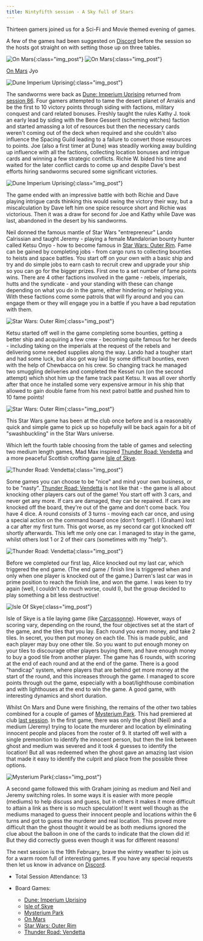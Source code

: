 ```yaml
---
title: Nintyfifth session - A Sky full of Stars
---
```


Thirteen gamers joined us for a Sci-Fi and Movie themed evening of games.

A few of the games had been suggested on [Discord][Contact] before the session so the hosts got straight on with setting those up on three tables.

![On Mars](/images/posts/2025_02_05/OnMars01.jpg "OnMars"){:class="img_post"}
![On Mars](/images/posts/2025_02_05/OnMars02.jpg "OnMars"){:class="img_post"}

[On Mars][OM]  Jyo

![Dune Imperium Uprising](/images/posts/2025_02_05/DuneImperium01.jpg "Dune Imperium Uprising"){:class="img_post"}

The sandworms were back as [Dune: Imperium Uprising][DIU] returned from [session 86][86]. Four gamers attempted to tame the desert planet of Arrakis and be the first to 10 victory points through siding with factions, military conquest and card related bonuses. Freshly taught the rules Kathy J. took an early lead by siding with the Bene Gesserit (scheming witches) faction and started amassing a lot of resources but then the necessary cards weren't coming out of the deck when required and she couldn't also influence the Spacing Guild leading to a failure to convert those resources to points. Joe (also a first timer at Dune) was steadily working away building up influence with all the factions, collecting location bonuses and intrigue cards and winning a few strategic conflicts. Richie W. bided his time and waited for the later conflict cards to come up and despite Dave's best efforts hiring sandworms secured some significant victories.

![Dune Imperium Uprising](/images/posts/2025_02_05/DuneImperium02.jpg "Dune Imperium Uprising"){:class="img_post"}

The game ended with an impressive battle with both Richie and Dave playing intrigue cards thinking this would swing the victory their way, but a miscalculation by Dave left him one spice resource short and Richie was victorious. Then it was a draw for second for Joe and Kathy while Dave was last, abandoned in the desert by his sandworms. 

Neil donned the famous mantle of Star Wars "entrepreneur" Lando Calrissian and taught Jeremy - playing a female Mandalorian bounty hunter called Ketsu Onyo - how to become famous in [Star Wars: Outer Rim][SWOR]. Fame can be gained by completing jobs - from cargo runs to collecting bounties to heists and space battles. You start off on your own with a basic ship and try and do simple jobs to earn cash to recruit crew and upgrade your ship so you can go for the bigger prizes. First one to a set number of fame points wins. There are 4 other factions involved in the game - rebels, imperials, hutts and the syndicate - and your standing with these can change depending on what you do in the game, either hindering or helping you. With these factions come some patrols that will fly around and you can engage them or they will engage you in a battle if you have a bad reputation with them.

![Star Wars: Outer Rim](/images/posts/2025_02_05/OuterRim01.jpg "Star Wars: Outer Rim"){:class="img_post"}

Ketsu started off well in the game completing some bounties, getting a better ship and acquiring a few crew - becoming quite famous for her deeds - including taking on the imperials at the request of the rebels and delivering some needed supplies along the way. Lando had a tougher start and had some luck, but also got way laid by some difficult bounties, even with the help of Chewbacca on his crew. So changing track he managed two smuggling deliveries and completed the Kessel run (on the second attempt) which shot him up the fame track past Ketsu. It was all over shortly after that once he installed some very expensive armour in his ship that allowed to gain double fame from his next patrol battle and pushed him to 10 fame points!

![Star Wars: Outer Rim](/images/posts/2025_02_05/OuterRim02.jpg "Star Wars: Outer Rim"){:class="img_post"}

This Star Wars game has been at the club once before and is a reasonably quick and simple game to pick up so hopefully will be back again for a bit of "swashbuckling" in the Star Wars universe.

Which left the fourth table choosing from the table of games and selecting two medium length games, Mad Max inspired [Thunder Road: Vendetta][TR] and a more peaceful Scottish crofting game [Isle of Skye][IoS].

![Thunder Road: Vendetta](/images/posts/2025_02_05/ThunderRoad01.jpg "Thunder Road: Vendetta"){:class="img_post"}

Some games you can choose to be "nice" and mind your own business, or to be "nasty".  [Thunder Road: Vendetta][TR] is not like that - the game is all about knocking other players cars out of the game!  You start off with 3 cars, and never get any more.  If cars are damaged, they can be repaired.  If cars are knocked off the board, they're out of the game and don't come back.  You have 4 dice.  A round consists of 3 turns - moving each car once, and using a special action on the command board once (don't forget!).  I (Graham) lost a car after my first turn.  This got worse, as my second car got knocked off shortly afterwards.  This left me only one car.  I managed to stay in the game, whilst others lost 1 or 2 of their cars (sometimes with my "help").

![Thunder Road: Vendetta](/images/posts/2025_02_05/ThunderRoad02.jpg "Thunder Road: Vendetta"){:class="img_post"}

Before we completed our first lap, Alice knocked out my last car, which triggered the end game.  (The end game / finish line is triggered when and only when one player is knocked out of the game.)   Darren's last car was in prime position to reach the finish line, and won the game.  I was keen to try again (well, I couldn't do much worse, could I), but the group decided to play something a bit less destructive!

![Isle Of Skye](/images/posts/2025_02_05/IsleOfSkye01.jpg "Isle Of Skye"){:class="img_post"}

Isle of Skye is a tile laying game (like [Carcassonne][Car]).  However, ways of scoring vary, depending on the round, the four objectives set at the start of the game, and the tiles that you lay.  Each round you earn money, and take 2 tiles.  In secret, you then put money on each tile.  This is made public, and each player may buy one other tile.  So you want to put enough money on your tiles to discourage other players buying them, and have enough money to buy a good tile from another player.  The game has 6 rounds, with scoring at the end of each round and at the end of the game.  There is a good "handicap" system, where players that are behind get more money at the start of the round, and this increases through the game.   I managed to score points through out the game, especially with a boat/lighthouse combination and with lighthouses at the end to win the game.  A good game, with interesting dynamics and short duration.


Whilst On Mars and Dune were finishing, the remains of the other two tables combined for a couple of games of [Mysterium Park][MP]. This had premiered at club [last session][94]. In the first game, there was only the ghost (Neil) and a medium (Jeremy) trying to locate the murderer and location by eliminating innocent people and places from the roster of 9. It started off well with a single premonition to identify the innocent person, but then the link between ghost and medium was severed and it took 4 guesses to identify the location! But all was redeemed when the ghost gave an amazing last vision that made it easy to identify the culprit and place from the possible three options. 

![Mysterium Park](/images/posts/2025_02_05/MysteriumPark01.jpg "Mysterium Park"){:class="img_post"}

A second game followed this with Graham joining as medium and Neil and Jeremy switching roles. In some ways it is easier with more people (mediums) to help discuss and guess, but in others it makes it more difficult to attain a link as there is so much speculation! It went well though as the mediums managed to guess their innocent people and locations within the 6 turns and got to guess the murderer and real location. This proved more difficult than the ghost thought it would be as both mediums ignored the clue about the balloon in one of the cards to indicate that the clown did it! But they did correctly guess even though it was for different reasons!

The next session is the 19th February, brave the wintry weather to join us for a warm room full of interesting games. If you have any special requests then let us know in advance on [Discord][Contact].

* Total Session Attendance: 13
* Board Games:

	 * [Dune: Imperium Uprising][DIU]
	 * [Isle of Skye][IoS]
	 * [Mysterium Park][MP]
	 * [On Mars][OM]
	 * [Star Wars: Outer Rim][SWOR]
	 * [Thunder Road: Vendetta][TR]

[86]: /2024/09/04/eightysixth-session.html
[94]: /2025/01/22/nintyfourth-session.html

[DIU]: {{site.data.BoardGameLinks.DuneImperiumUprising.Link}}
[IoS]: {{site.data.BoardGameLinks.IsleOfSkye.Link}}
[MP]: {{site.data.BoardGameLinks.MysteriumPark.Link}}
[OM]: {{site.data.BoardGameLinks.OnMars.Link}}
[SWOR]: {{site.data.BoardGameLinks.StarWarsOuterRim.Link}}
[TR]: {{site.data.BoardGameLinks.ThunderRoadVendetta.Link}}
[Car]: {{site.data.BoardGameLinks.Carcassonne.Link}}

[Contact]: /Contact.html
